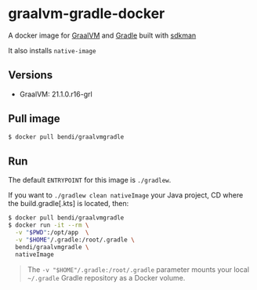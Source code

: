 # graalvm-gradle-docker

A docker image for [GraalVM](https://graalvm.org) and [Gradle](https://gradle.org) built with [sdkman](https://sdkman.io)

It also installs `native-image`

## Versions ##

- GraalVM: 21.1.0.r16-grl

## Pull image

```bash
$ docker pull bendi/graalvmgradle
```

## Run ##

The default `ENTRYPOINT` for this image is `./gradlew`.

If you want to `./gradlew clean nativeImage` your Java project, CD where the build.gradle[.kts] is located, then:

```bash
$ docker pull bendi/graalvmgradle
$ docker run -it --rm \
  -v "$PWD":/opt/app  \
  -v "$HOME"/.gradle:/root/.gradle \
  bendi/graalvmgradle \
  nativeImage
```

> The `-v "$HOME"/.gradle:/root/.gradle` parameter mounts your local `~/.gradle` Gradle repository as a Docker volume.

